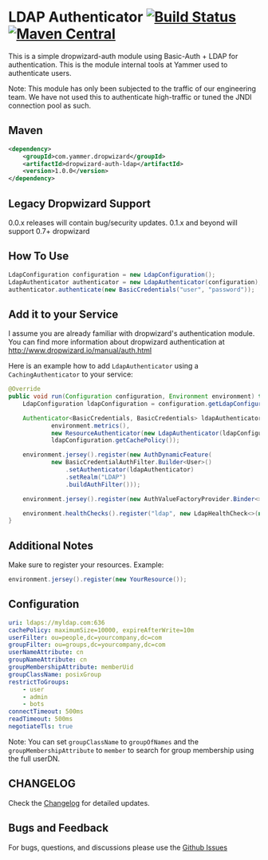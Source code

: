 LDAP Authenticator [![Build Status](https://travis-ci.org/yammer/dropwizard-auth-ldap.svg)](https://travis-ci.org/yammer/dropwizard-auth-ldap) [![Maven Central](https://maven-badges.herokuapp.com/maven-central/com.yammer.dropwizard/dropwizard-auth-ldap/badge.svg)](https://maven-badges.herokuapp.com/maven-central/com.yammer.dropwizard/dropwizard-auth-ldap)
==================

This is a simple dropwizard-auth module using Basic-Auth + LDAP for authentication. This is the module internal tools at Yammer
used to authenticate users.

Note: This module has only been subjected to the traffic of our engineering team. We have not used this to authenticate high-traffic or
tuned the JNDI connection pool as such.

Maven
-----
   
```xml
<dependency>
    <groupId>com.yammer.dropwizard</groupId>
    <artifactId>dropwizard-auth-ldap</artifactId>
    <version>1.0.0</version>
</dependency>
```

Legacy Dropwizard Support
------------------
0.0.x releases will contain bug/security updates.
0.1.x and beyond will support 0.7+ dropwizard

How To Use
----------

```java
LdapConfiguration configuration = new LdapConfiguration();
LdapAuthenticator authenticator = new LdapAuthenticator(configuration);
authenticator.authenticate(new BasicCredentials("user", "password"));
```

Add it to your Service
----------------------

I assume you are already familiar with dropwizard's authentication module.
You can find more information about dropwizard authentication at http://www.dropwizard.io/manual/auth.html

Here is an example how to add `LdapAuthenticator` using a `CachingAuthenticator` to your service:

```java
@Override
public void run(Configuration configuration, Environment environment) throws Exception {
    LdapConfiguration ldapConfiguration = configuration.getLdapConfiguration();

    Authenticator<BasicCredentials, BasicCredentials> ldapAuthenticator = new CachingAuthenticator<>(
            environment.metrics(),
            new ResourceAuthenticator(new LdapAuthenticator(ldapConfiguration)),
            ldapConfiguration.getCachePolicy());

    environment.jersey().register(new AuthDynamicFeature(
            new BasicCredentialAuthFilter.Builder<User>()
                .setAuthenticator(ldapAuthenticator)
                .setRealm("LDAP")
                .buildAuthFilter()));

    environment.jersey().register(new AuthValueFactoryProvider.Binder<>(BasicCredentials.class));

    environment.healthChecks().register("ldap", new LdapHealthCheck<>(new LdapCanAuthenticate(ldapConfiguration)));
}
```

Additional Notes
----------------------

Make sure to register your resources. Example:

```java
environment.jersey().register(new YourResource());
```
Configuration
-------------

```yml
uri: ldaps://myldap.com:636
cachePolicy: maximumSize=10000, expireAfterWrite=10m
userFilter: ou=people,dc=yourcompany,dc=com
groupFilter: ou=groups,dc=yourcompany,dc=com
userNameAttribute: cn
groupNameAttribute: cn
groupMembershipAttribute: memberUid
groupClassName: posixGroup
restrictToGroups:
    - user
    - admin
    - bots
connectTimeout: 500ms
readTimeout: 500ms
negotiateTls: true
```

Note: You can set `groupClassName` to `groupOfNames` and the `groupMembershipAttribute` to `member` to search for group membership using the full userDN.

CHANGELOG
---------
Check the [Changelog](https://github.com/yammer/dropwizard-auth-ldap/blob/master/CHANGELOG.md) for detailed updates.

Bugs and Feedback
-----------------
For bugs, questions, and discussions please use the [Github Issues](https://github.com/yammer/dropwizard-auth-ldap/issues)
